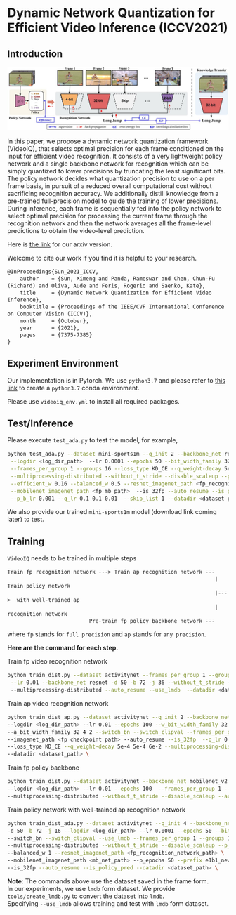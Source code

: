 # Dynamic Network Quantization for Efficient Video Inference (ICCV2021)
## Introduction
![alt text](docs/VideoIQ.jpeg)


In this paper, we propose a dynamic network quantization framework (VideoIQ), that selects optimal precision for each frame conditioned on the input for efficient
video recognition.  It consists of a very lightweight policy network and a single backbone network
for recognition which can be simply quantized to lower precisions by truncating the least significant bits. The policy network decides what
quantization precision to use on a per frame basis, in pursuit of a reduced overall computational cost without sacrificing recognition accuracy.
 We additionally distill knowledge from a pre-trained full-precision model to guide the training of lower precisions. During inference, each frame
is sequentially fed into the policy network to select optimal precision for processing the current frame through the recognition network and
then the network averages all the frame-level predictions to obtain the video-level prediction.


Here is [the link](https://arxiv.org/pdf/2108.10394.pdf) for our arxiv version. 

Welcome to cite our work if you find it is helpful to your research.
```
@InProceedings{Sun_2021_ICCV,
    author    = {Sun, Ximeng and Panda, Rameswar and Chen, Chun-Fu (Richard) and Oliva, Aude and Feris, Rogerio and Saenko, Kate},
    title     = {Dynamic Network Quantization for Efficient Video Inference},
    booktitle = {Proceedings of the IEEE/CVF International Conference on Computer Vision (ICCV)},
    month     = {October},
    year      = {2021},
    pages     = {7375-7385}
}
```

## Experiment Environment 
Our implementation is in Pytorch. We use `python3.7` and please refer to [this link](https://docs.conda.io/projects/conda/en/latest/user-guide/tasks/manage-environments.html#creating-an-environment-with-commands) to create a `python3.7` conda environment.

Please use `videoiq_env.yml` to install all required packages.

## Test/Inference
Please execute `test_ada.py` to test the model, for example,
```bash
python test_ada.py --dataset mini-sports1m --q_init 2 --backbone_net resnet_adaptive_quant2 -d 50 -b 72 -j 36 \
 --logdir <log_dir_path>  --lr 0.0001 --epochs 50 --bit_width_family 32 4 2 --switch_bn --switch_clipval \
 --frames_per_group 1 --groups 16 --loss_type KD_CE --q_weight-decay 5e-4 5e-4 6e-2  \
 --multiprocessing-distributed --without_t_stride --disable_scaleup --p_lr 0.1 --efficient --balanced \
 --efficient_w 0.16 --balanced_w 0.5 --resnet_imagenet_path <fp_recognition_network_path> \
 --mobilenet_imagenet_path <fp_mb_path>  --is_32fp --auto_resume --is_policy_pred --entropy --entropy_w 0.1 \
 --p_b_lr 0.001 --q_lr 0.1 0.1 0.01  --skip_list 1 --datadir <dataset path> -e --pretrained <checkpoint path> \
```
We also provide our trained `mini-sports1m` model (download link coming later) to test.

## Training
`VideoIQ` needs to be trained in multiple steps
```
Train fp recognition network ---> Train ap recognition network ---
                                                                  |      Train policy network 
                                                                  |--->  with well-trained ap
                                                                  |      recognition network
                          Pre-train fp policy backbone network ---
```
where `fp` stands for `full precision` and `ap` stands for `any precision`.

**Here are the command for each step.**

Train fp video recognition network
```bash
python train_dist.py --dataset activitynet --frames_per_group 1 --groups 16 --logdir <log_dir_path> \
 --lr 0.01 --backbone_net resnet -d 50 -b 72 -j 36 --without_t_stride --disable_scaleup --epochs 100 \ 
 --multiprocessing-distributed --auto_resume --use_lmdb  --datadir <dataset_path> \ 
```
Train ap video recognition network
```bash
python train_dist_ap.py --dataset activitynet --q_init 2 --backbone_net resnet_pact_ap -d 50 -b 72 -j 36 \ 
--logdir <log_dir_path> --lr 0.01 --epochs 100 --w_bit_width_family 32 4 2 \ 
--a_bit_width_family 32 4 2 --switch_bn --switch_clipval --frames_per_group 1 --groups 16 \ 
--imagenet_path <fp checkpoint path> --auto_resume --is_32fp  --q_lr 0.1 0.1 0.01  \ 
--loss_type KD_CE --q_weight-decay 5e-4 5e-4 6e-2 --multiprocessing-distributed --without_t_stride --disable_scaleup  \ 
--datadir <dataset_path> \ 
```
Train fp policy backbone
```bash
python train_dist.py --dataset activitynet --backbone_net mobilenet_v2 -b 72 -j 16 \
--logdir <log_dir_path> --lr 0.01 --epochs 100  --frames_per_group 1 --groups 16 \
--multiprocessing-distributed --without_t_stride --disable_scaleup --auto_resume --datadir <dataset_path> \
```
Train policy network with well-trained ap recognition network
````bash
python train_dist_ada.py --dataset activitynet --q_init 4 --backbone_net resnet_videoiq \
-d 50 -b 72 -j 16 --logdir <log_dir_path> --lr 0.0001 --epochs 50 --bit_width_family 4 2 \
--switch_bn --switch_clipval --use_lmdb --frames_per_group 1 --groups 16 --loss_type KD_CE --q_weight-decay 0.0005 0.005 \
--multiprocessing-distributed --without_t_stride --disable_scaleup --p_lr 0.01 --efficient --balanced --efficient_w 0.16 \
--balanced_w 1 --resnet_imagenet_path <fp_recognition_network_path> \
--mobilenet_imagenet_path <mb_net_path> --p_epochs 50 --prefix e1b1_new --use_fp_as_bb \
--is_32fp --auto_resume --is_policy_pred --datadir <dataset_path> \
````
**Note**: The commands above use the dataset saved in the frame form.   
In our experiments, we use `lmdb` form dataset. We provide `tools/create_lmdb.py` to convert the dataset into `lmdb`.  
Specifying `--use_lmdb` allows training and test with  `lmdb` form dataset.


